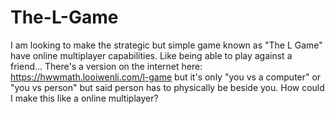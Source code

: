 # The-L-Game
I am looking to make the strategic but simple game known as "The L Game" have online multiplayer capabilities. Like being able to play against a friend... There's a version on the internet here:  https://hwwmath.looiwenli.com/l-game but it's only "you vs a computer" or "you vs person" but said person has to physically be beside you. How could I make this like a online multiplayer?
